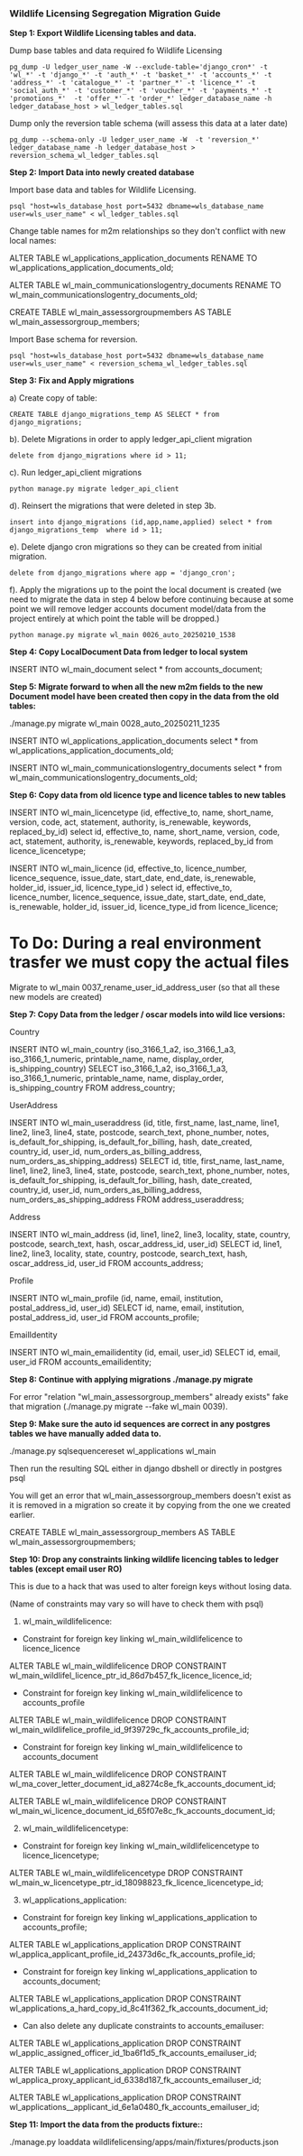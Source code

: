 ### Wildlife Licensing Segregation Migration Guide

**Step 1: Export Wildlife Licensing tables and data.**

Dump base tables and data required fo Wildlife Licensing

```
pg_dump -U ledger_user_name -W --exclude-table='django_cron*' -t 'wl_*' -t 'django_*' -t 'auth_*' -t 'basket_*' -t 'accounts_*' -t 'address_*' -t 'catalogue_*' -t 'partner_*' -t 'licence_*' -t 'social_auth_*' -t 'customer_*' -t 'voucher_*' -t 'payments_*' -t 'promotions_*'  -t 'offer_*' -t 'order_*' ledger_database_name -h ledger_database_host > wl_ledger_tables.sql
```

Dump only the reversion table schema (will assess this data at a later date)

```
pg_dump --schema-only -U ledger_user_name -W  -t 'reversion_*' ledger_database_name -h ledger_database_host > reversion_schema_wl_ledger_tables.sql
```

**Step 2: Import Data into newly created database**

Import base data and tables for Wildlife Licensing.

```
psql "host=wls_database_host port=5432 dbname=wls_database_name user=wls_user_name" < wl_ledger_tables.sql
```

Change table names for m2m relationships so they don't conflict with new local names:

ALTER TABLE wl_applications_application_documents
RENAME TO wl_applications_application_documents_old;

ALTER TABLE wl_main_communicationslogentry_documents
RENAME TO wl_main_communicationslogentry_documents_old;

<!-- For this one we will keep the old data but the table needs to be renamed -->

CREATE TABLE wl_main_assessorgroupmembers AS TABLE wl_main_assessorgroup_members;

Import Base schema for reversion.

```
psql "host=wls_database_host port=5432 dbname=wls_database_name user=wls_user_name" < reversion_schema_wl_ledger_tables.sql
```

**Step 3: Fix and Apply migrations**

a) Create copy of table:

```
CREATE TABLE django_migrations_temp AS SELECT * from django_migrations;

```

b). Delete Migrations in order to apply ledger_api_client migration

```
delete from django_migrations where id > 11;
```

c). Run ledger_api_client migrations

```
python manage.py migrate ledger_api_client
```

d). Reinsert the migrations that were deleted in step 3b.

```
insert into django_migrations (id,app,name,applied) select * from  django_migrations_temp  where id > 11;
```

e). Delete django cron migrations so they can be created from initial migration.

```
delete from django_migrations where app = 'django_cron';
```

f). Apply the migrations up to the point the local document is created
(we need to migrate the data in step 4 below before continuing
because at some point we will remove ledger accounts document model/data from the project
entirely at which point the table will be dropped.)

```
python manage.py migrate wl_main 0026_auto_20250210_1538
```

**Step 4: Copy LocalDocument Data from ledger to local system**

INSERT INTO wl_main_document select \* from accounts_document;

**Step 5: Migrate forward to when all the new m2m fields to the new Document model have been created then copy in the data from the old tables:**

./manage.py migrate wl_main 0028_auto_20250211_1235

INSERT INTO wl_applications_application_documents select \* from wl_applications_application_documents_old;

INSERT INTO wl_main_communicationslogentry_documents select \* from wl_main_communicationslogentry_documents_old;

**Step 6: Copy data from old licence type and licence tables to new tables**

INSERT INTO wl_main_licencetype (id, effective_to, name, short_name, version, code, act, statement, authority, is_renewable, keywords, replaced_by_id) select id, effective_to, name, short_name, version, code, act, statement, authority, is_renewable, keywords, replaced_by_id from licence_licencetype;

INSERT INTO wl_main_licence (id, effective_to, licence_number, licence_sequence, issue_date, start_date, end_date, is_renewable, holder_id, issuer_id, licence_type_id
) select id, effective_to, licence_number, licence_sequence, issue_date, start_date, end_date, is_renewable, holder_id, issuer_id, licence_type_id
from licence_licence;

# To Do: During a real environment trasfer we must copy the actual files

Migrate to wl_main 0037_rename_user_id_address_user (so that all these new models are created)

**Step 7: Copy Data from the ledger / oscar models into wild lice versions:**

Country

INSERT INTO wl_main_country (iso_3166_1_a2, iso_3166_1_a3, iso_3166_1_numeric, printable_name, name, display_order, is_shipping_country) SELECT iso_3166_1_a2, iso_3166_1_a3, iso_3166_1_numeric, printable_name, name, display_order, is_shipping_country FROM address_country;

UserAddress

INSERT INTO wl_main_useraddress (id, title, first_name, last_name, line1, line2, line3, line4, state, postcode, search_text, phone_number, notes, is_default_for_shipping, is_default_for_billing, hash, date_created, country_id, user_id, num_orders_as_billing_address, num_orders_as_shipping_address) SELECT id, title, first_name, last_name, line1, line2, line3, line4, state, postcode, search_text, phone_number, notes, is_default_for_shipping, is_default_for_billing, hash, date_created, country_id, user_id, num_orders_as_billing_address, num_orders_as_shipping_address FROM address_useraddress;

Address

INSERT INTO wl_main_address (id, line1, line2, line3, locality, state, country, postcode, search_text, hash, oscar_address_id, user_id) SELECT id, line1, line2, line3, locality, state, country, postcode, search_text, hash, oscar_address_id, user_id FROM accounts_address;

Profile

INSERT INTO wl_main_profile (id, name, email, institution, postal_address_id, user_id) SELECT id, name, email, institution, postal_address_id, user_id FROM accounts_profile;

EmailIdentity

INSERT INTO wl_main_emailidentity (id, email, user_id) SELECT id, email, user_id FROM accounts_emailidentity;

**Step 8: Continue with applying migrations ./manage.py migrate**

For error "relation "wl_main_assessorgroup_members" already exists" fake that migration (./manage.py migrate --fake wl_main 0039).

**Step 9: Make sure the auto id sequences are correct in any postgres tables we have manually added data to.**

./manage.py sqlsequencereset wl_applications wl_main

Then run the resulting SQL either in django dbshell or directly in postgres psql

You will get an error that wl_main_assessorgroup_members doesn't exist as it is removed in a migration so create it by copying
from the one we created earlier.

CREATE TABLE wl_main_assessorgroup_members AS TABLE wl_main_assessorgroupmembers;

**Step 10: Drop any constraints linking wildlife licencing tables to ledger tables (except email user RO)**

This is due to a hack that was used to alter foreign keys without losing data.

(Name of constraints may vary so will have to check them with psql)

1. wl_main_wildlifelicence:

- Constraint for foreign key linking wl_main_wildlifelicence to licence_licence

ALTER TABLE wl_main_wildlifelicence
DROP CONSTRAINT wl_main_wildlifel_licence_ptr_id_86d7b457_fk_licence_licence_id;

- Constraint for foreign key linking wl_main_wildlifelicence to accounts_profile

ALTER TABLE wl_main_wildlifelicence
DROP CONSTRAINT wl_main_wildlifelice_profile_id_9f39729c_fk_accounts_profile_id;

- Constraint for foreign key linking wl_main_wildlifelicence to accounts_document

ALTER TABLE wl_main_wildlifelicence
DROP CONSTRAINT wl_ma_cover_letter_document_id_a8274c8e_fk_accounts_document_id;

ALTER TABLE wl_main_wildlifelicence
DROP CONSTRAINT wl_main_wi_licence_document_id_65f07e8c_fk_accounts_document_id;

2. wl_main_wildlifelicencetype:

- Constraint for foreign key linking wl_main_wildlifelicencetype to licence_licencetype;

ALTER TABLE wl_main_wildlifelicencetype
DROP CONSTRAINT wl_main_w_licencetype_ptr_id_18098823_fk_licence_licencetype_id;

3. wl_applications_application:

- Constraint for foreign key linking wl_applications_application to accounts_profile;

ALTER TABLE wl_applications_application
DROP CONSTRAINT wl_applica_applicant_profile_id_24373d6c_fk_accounts_profile_id;

- Constraint for foreign key linking wl_applications_application to accounts_document;

ALTER TABLE wl_applications_application
DROP CONSTRAINT wl_applications_a_hard_copy_id_8c41f362_fk_accounts_document_id;

- Can also delete any duplicate constraints to accounts_emailuser:

ALTER TABLE wl_applications_application
DROP CONSTRAINT wl_applic_assigned_officer_id_1ba6f1d5_fk_accounts_emailuser_id;

ALTER TABLE wl_applications_application
DROP CONSTRAINT wl_applica_proxy_applicant_id_6338d187_fk_accounts_emailuser_id;

ALTER TABLE wl_applications_application
DROP CONSTRAINT wl_applications\_\_applicant_id_6e1a0480_fk_accounts_emailuser_id;

**Step 11: Import the data from the products fixture::**

./manage.py loaddata wildlifelicensing/apps/main/fixtures/products.json
